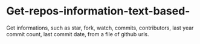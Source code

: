 # Get-repos-information-text-based-
Get informations, such as star, fork, watch, commits, contributors, last year commit count, last commit date, from a file of github urls.
